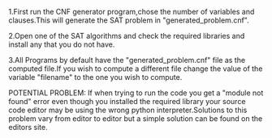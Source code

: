 1.First run the CNF generator program,chose the number of variables and clauses.This will generate the SAT problem in "generated_problem.cnf".

2.Open one of the SAT algorithms and check the required libraries and install any that you do not have.

3.All Programs by default have the "generated_problem.cnf" file as the computed file.If you wish to compute a different file change the value of the variable
"filename" to the one you wish to compute.

POTENTIAL PROBLEM:
If when trying to run the code you get a "module not found" error even though you installed the required library your source code 
editor may be using the wrong python interpreter.Solutions to this problem vary from editor to editor but a simple solution can be
found on the editors site.
